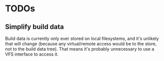 # TODOs

## Simplify build data

Build data is currently only ever stored on local filesystems, and
it's unlikely that will change (because any virtual/remote access
would be to the store, not to the build data tree). That means it's
probably unnecessary to use a VFS interface to access it.
